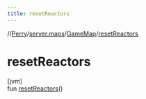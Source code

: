 ```yaml
---
title: resetReactors
---
```

//[Perry](../../../index.html)/[server.maps](../index.html)/[GameMap](index.html)/[resetReactors](reset-reactors.html)



# resetReactors



[jvm]\
fun [resetReactors](reset-reactors.html)()




